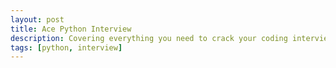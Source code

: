 ```yaml
---
layout: post
title: Ace Python Interview
description: Covering everything you need to crack your coding interviews in Python.
tags: [python, interview] 
---
```


